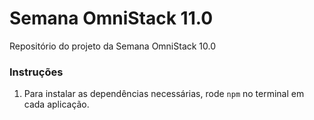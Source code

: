 # Semana OmniStack 11.0

Repositório do projeto da Semana OmniStack 10.0

### Instruções
  1. Para instalar as dependências necessárias, rode `npm` no terminal em cada aplicação.
